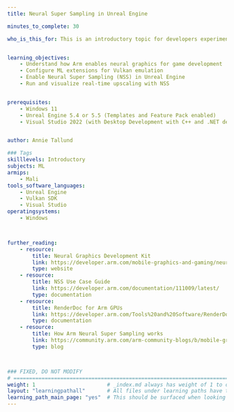 ```yaml
---
title: Neural Super Sampling in Unreal Engine

minutes_to_complete: 30

who_is_this_for: This is an introductory topic for developers experimenting with neural graphics using Unreal Engine® and ML Extensions for Vulkan®.


learning_objectives:
    - Understand how Arm enables neural graphics for game development
    - Configure ML extensions for Vulkan emulation
    - Enable Neural Super Sampling (NSS) in Unreal Engine
    - Run and visualize real-time upscaling with NSS


prerequisites:
    - Windows 11
    - Unreal Engine 5.4 or 5.5 (Templates and Feature Pack enabled)
    - Visual Studio 2022 (with Desktop Development with C++ and .NET desktop build tools)


author: Annie Tallund

### Tags
skilllevels: Introductory
subjects: ML
armips:
    - Mali
tools_software_languages:
    - Unreal Engine
    - Vulkan SDK
    - Visual Studio
operatingsystems:
    - Windows



further_reading:
    - resource:
        title: Neural Graphics Development Kit
        link: https://developer.arm.com/mobile-graphics-and-gaming/neural-graphics
        type: website
    - resource:
        title: NSS Use Case Guide
        link: https://developer.arm.com/documentation/111009/latest/
        type: documentation
    - resource:
        title: RenderDoc for Arm GPUs
        link: https://developer.arm.com/Tools%20and%20Software/RenderDoc%20for%20Arm%20GPUs
        type: documentation
    - resource:
        title: How Arm Neural Super Sampling works
        link: https://community.arm.com/arm-community-blogs/b/mobile-graphics-and-gaming-blog/posts/how-arm-neural-super-sampling-works
        type: blog



### FIXED, DO NOT MODIFY
# ================================================================================
weight: 1                       # _index.md always has weight of 1 to order correctly
layout: "learningpathall"       # All files under learning paths have this same wrapper
learning_path_main_page: "yes"  # This should be surfaced when looking for related content. Only set for _index.md of learning path content.
---
```

